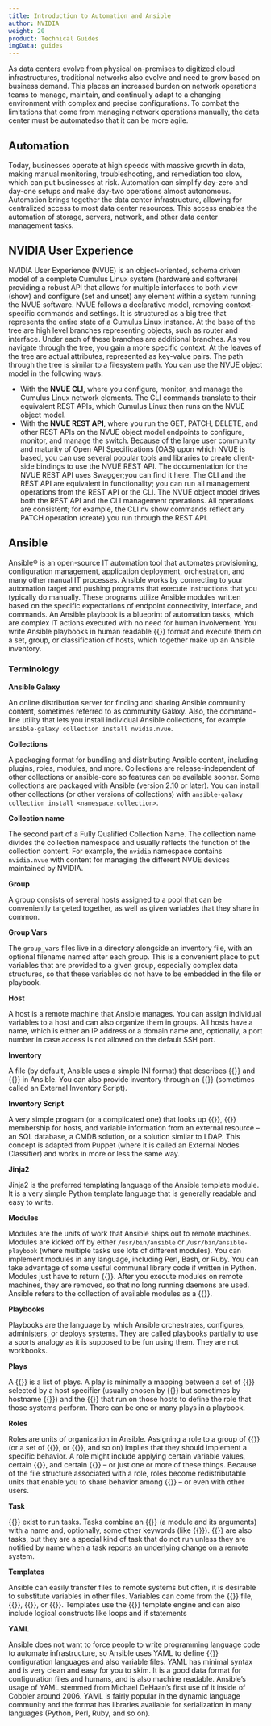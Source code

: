 ```yaml
---
title: Introduction to Automation and Ansible
author: NVIDIA
weight: 20
product: Technical Guides
imgData: guides
---
```

As data centers evolve from physical on-premises to digitized cloud infrastructures, traditional networks also evolve and need to grow based on business demand. This places an increased burden on network operations teams to manage, maintain, and continually adapt to a changing environment with complex and precise configurations. To combat the limitations that come from managing network operations manually, the data center must be automatedso that it can be more agile.

## Automation

Today, businesses operate at high speeds with massive growth in data, making manual monitoring, troubleshooting, and remediation too slow, which can put businesses at risk. Automation can simplify day-zero and day-one setups and make day-two operations almost autonomous. 
Automation brings together the data center infrastructure, allowing for centralized access to most data center resources. This access enables the automation of storage, servers, network, and other data center management tasks.

## NVIDIA User Experience

NVIDIA User Experience (NVUE) is an object-oriented, schema driven model of a complete Cumulus Linux system (hardware and software) providing a robust API that allows for multiple interfaces to both view (show) and configure (set and unset) any element within a system running the NVUE software.
NVUE follows a declarative model, removing context-specific commands and settings. It is structured as a big tree that represents the entire state of a Cumulus Linux instance. At the base of the tree are high level branches representing objects, such as router and interface. Under each of these branches are additional branches. As you navigate through the tree, you gain a more specific context. At the leaves of the tree are actual attributes, represented as key-value pairs. The path through the tree is similar to a filesystem path.
You can use the NVUE object model in the following ways:
-	With the **NVUE CLI**, where you configure, monitor, and manage the Cumulus Linux network elements. The CLI commands translate to their equivalent REST APIs, which Cumulus Linux then runs on the NVUE object model.
-	With the **NVUE REST API**, where you run the GET, PATCH, DELETE, and other REST APIs on the NVUE object model endpoints to configure, monitor, and manage the switch. Because of the large user community and maturity of Open API Specifications (OAS) upon which NVUE is based, you can use several popular tools and libraries to create client-side bindings to use the NVUE REST API. The documentation for the NVUE REST API uses Swagger;you can find it here.
The CLI and the REST API are equivalent in functionality; you can run all management operations from the REST API or the CLI. The NVUE object model drives both the REST API and the CLI management operations. All operations are consistent; for example, the CLI nv show commands reflect any PATCH   operation (create) you run through the REST API.

## Ansible

Ansible® is an open-source IT automation tool that automates provisioning, configuration management, application deployment, orchestration, and many other manual IT processes. Ansible works by connecting to your automation target and pushing programs that execute instructions that you typically do manually. These programs utilize Ansible modules written based on the specific expectations of endpoint connectivity, interface, and commands.
An Ansible playbook is a blueprint of automation tasks, which are complex IT actions executed with no need for human involvement. You write Ansible playbooks in human readable {{<exlink url="https://www.redhat.com/en/topics/automation/what-is-yaml" text="YAML">}} format and execute them on a set, group, or classification of hosts, which together make up an Ansible inventory.

### Terminology

**Ansible Galaxy**

An online distribution server for finding and sharing Ansible community content, sometimes referred to as community Galaxy. Also, the command-line utility that lets you install individual Ansible collections, for example `ansible-galaxy collection install nvidia.nvue`.

**Collections**

A packaging format for bundling and distributing Ansible content, including plugins, roles, modules, and more. Collections are release-independent of other collections or ansible-core so features can be available sooner. Some collections are packaged with Ansible (version 2.10 or later). You can install other collections (or other versions of collections) with `ansible-galaxy collection install <namespace.collection>`.

**Collection name**

The second part of a Fully Qualified Collection Name. The collection name divides the collection namespace and usually reflects the function of the collection content. For example, the `nvidia` namespace contains `nvidia.nvue` with content for managing the different NVUE devices maintained by NVIDIA.

**Group**

A group consists of several hosts assigned to a pool that can be conveniently targeted together, as well as given variables that they share in common.

**Group Vars**

The `group_vars` files live in a directory alongside an inventory file, with an optional filename named after each group. This is a convenient place to put variables that are provided to a given group, especially complex data structures, so that these variables do not have to be embedded in the file or playbook.

**Host**

A host is a remote machine that Ansible manages. You can assign individual variables to a host and can also organize them in groups. All hosts have a name, which is either an IP address or a domain name and, optionally, a port number in case   access is not allowed on the default SSH port.

**Inventory**

A file (by default, Ansible uses a simple INI format) that describes {{<exlink url="https://docs.ansible.com/ansible/latest/reference_appendices/glossary.html#term-Host" text="Hosts">}} and {{<exlink url="https://docs.ansible.com/ansible/latest/reference_appendices/glossary.html#term-Group" text="Groups">}} in Ansible. You can also provide inventory through an {{<exlink url="https://docs.ansible.com/ansible/latest/reference_appendices/glossary.html#term-Inventory-Script" text="Inventory Script">}} (sometimes called an External Inventory Script).

**Inventory Script**

A very simple program (or a complicated one) that looks up {{<exlink url="https://docs.ansible.com/ansible/latest/reference_appendices/glossary.html#term-Host" text="hosts">}}, {{<exlink url="https://docs.ansible.com/ansible/latest/reference_appendices/glossary.html#term-Group" text="group">}} membership for hosts, and variable information from an external resource – an SQL database, a CMDB solution, or a solution similar to LDAP. This concept is adapted from Puppet (where it is called an External Nodes Classifier) and works in more or less the same way.

**Jinja2**

Jinja2 is the preferred templating language of the Ansible template module. It is a very simple Python template language that is generally readable and easy to write.

**Modules**

Modules are the units of work that Ansible ships out to remote machines. Modules are kicked off by either `/usr/bin/ansible` or `/usr/bin/ansible-playbook` (where multiple tasks use lots of different modules). You can implement modules in any language, including Perl, Bash, or Ruby. You can take advantage of some useful communal library code if written in Python. Modules just have to return {{<exlink url="https://docs.ansible.com/ansible/latest/reference_appendices/glossary.html#term-JSON" text="JSON">}}. After you execute modules on remote machines, they are removed, so that no long running daemons are used. Ansible refers to the collection of available modules as a {{<exlink url="https://docs.ansible.com/ansible/latest/reference_appendices/glossary.html#term-Library" text="library">}}.

**Playbooks**

Playbooks are the language by which Ansible orchestrates, configures, administers, or deploys systems. They are called playbooks partially to use a sports analogy as it is supposed to be fun using them. They are not workbooks.

**Plays**

A {{<exlink url="https://docs.ansible.com/ansible/latest/reference_appendices/glossary.html#term-Playbooks" text="playbook">}} is a list of plays. A play is minimally a mapping between a set of {{<exlink url="https://docs.ansible.com/ansible/latest/reference_appendices/glossary.html#term-Host" text="hosts">}} selected by a host specifier (usually chosen by {{<exlink url="https://docs.ansible.com/ansible/latest/reference_appendices/glossary.html#term-Group" text="groups">}} but sometimes by hostname {{<exlink url="https://docs.ansible.com/ansible/latest/reference_appendices/glossary.html#term-Globbing" text="globs">}}) and the {{<exlink url="https://docs.ansible.com/ansible/latest/reference_appendices/glossary.html#term-Tasks" text="tasks">}} that run on those hosts to define the role that those systems perform. There can be one or many plays in a playbook.

**Roles**

Roles are units of organization in Ansible. Assigning a role to a group of {{<exlink url="https://docs.ansible.com/ansible/latest/reference_appendices/glossary.html#term-Host" text="hosts">}} (or a set of {{<exlink url="https://docs.ansible.com/ansible/latest/reference_appendices/glossary.html#term-Group" text="groups">}}, or {{<exlink url="https://docs.ansible.com/ansible/latest/reference_appendices/glossary.html#term-Globbing" text="host patterns">}}, and so on) implies that they should implement a specific behavior. A role might include applying certain variable values, certain {{<exlink url="https://docs.ansible.com/ansible/latest/reference_appendices/glossary.html#term-Tasks" text="tasks">}}, and certain {{<exlink url="https://docs.ansible.com/ansible/latest/reference_appendices/glossary.html#term-Handlers" text="handlers">}} – or just one or more of these things. Because of the file structure associated with a role, roles become redistributable units that enable you to share behavior among {{<exlink url="https://docs.ansible.com/ansible/latest/reference_appendices/glossary.html#term-Playbooks" text="playbooks">}} – or even with other users.

**Task**

{{<exlink url="https://docs.ansible.com/ansible/latest/reference_appendices/glossary.html#term-Playbooks" text="Playbooks">}} exist to run tasks. Tasks combine an {{<exlink url="https://docs.ansible.com/ansible/latest/reference_appendices/glossary.html#term-Action" text="action">}} (a module and its arguments) with a name and, optionally, some other keywords (like {{<exlink url="https://docs.ansible.com/ansible/latest/reference_appendices/glossary.html#term-Loops" text="looping keywords">}}). {{<exlink url="https://docs.ansible.com/ansible/latest/reference_appendices/glossary.html#term-Handlers" text="Handlers">}} are also tasks, but they are a special kind of task that do not run unless they are notified by name when a task reports an underlying change on a remote system.

**Templates**

Ansible can easily transfer files to remote systems but often, it is desirable to substitute variables in other files. Variables can come from the {{<exlink url="https://docs.ansible.com/ansible/latest/reference_appendices/glossary.html#term-Inventory" text="inventory">}} file, {{<exlink url="https://docs.ansible.com/ansible/latest/reference_appendices/glossary.html#term-Host-Vars" text="Host Vars">}}, {{<exlink url="https://docs.ansible.com/ansible/latest/reference_appendices/glossary.html#term-Group-Vars" text="Group Vars">}}, or {{<exlink url="https://docs.ansible.com/ansible/latest/reference_appendices/glossary.html#term-Facts" text="facts">}}. Templates use the {{<exlink url="https://docs.ansible.com/ansible/latest/reference_appendices/glossary.html#term-Jinja2" text="Jinja2">}} template engine and can also include logical constructs like loops and if statements

**YAML**

Ansible does not want to force people to write programming language code to automate infrastructure, so Ansible uses YAML to define {{<exlink url="https://docs.ansible.com/ansible/latest/reference_appendices/glossary.html#term-Playbooks" text="playbook">}} configuration languages and also variable files. YAML has minimal syntax and is very clean and easy for you to skim. It is a good data format for configuration files and humans, and is also machine readable. Ansible’s usage of YAML stemmed from Michael DeHaan’s first use of it inside of Cobbler around 2006. YAML is fairly popular in the dynamic language community and the format has libraries available for serialization in many languages (Python, Perl, Ruby, and so on).
